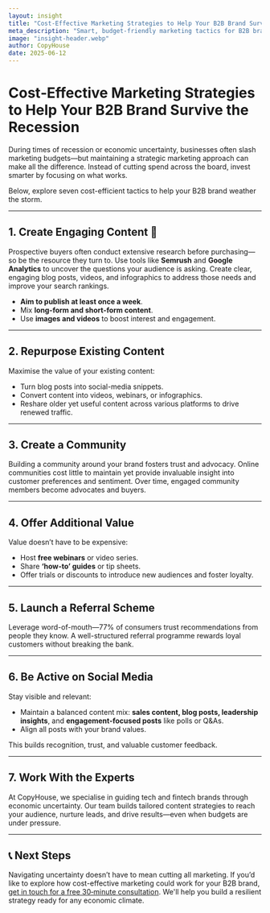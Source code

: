 ```yaml
---
layout: insight
title: "Cost‑Effective Marketing Strategies to Help Your B2B Brand Survive the Recession"
meta_description: "Smart, budget-friendly marketing tactics for B2B brands to thrive during economic downturns."
image: "insight-header.webp"
author: CopyHouse
date: 2025-06-12
---
```


# Cost‑Effective Marketing Strategies to Help Your B2B Brand Survive the Recession

During times of recession or economic uncertainty, businesses often slash marketing budgets—but maintaining a strategic marketing approach can make all the difference. Instead of cutting spend across the board, invest smarter by focusing on what works.

Below, explore seven cost-efficient tactics to help your B2B brand weather the storm.

---

## 1. Create Engaging Content 📝

Prospective buyers often conduct extensive research before purchasing—so be the resource they turn to. Use tools like **Semrush** and **Google Analytics** to uncover the questions your audience is asking. Create clear, engaging blog posts, videos, and infographics to address those needs and improve your search rankings.

- **Aim to publish at least once a week**.
- Mix **long-form and short-form content**.
- Use **images and videos** to boost interest and engagement.

---

## 2. Repurpose Existing Content

Maximise the value of your existing content:

- Turn blog posts into social-media snippets.
- Convert content into videos, webinars, or infographics.
- Reshare older yet useful content across various platforms to drive renewed traffic.

---

## 3. Create a Community

Building a community around your brand fosters trust and advocacy. Online communities cost little to maintain yet provide invaluable insight into customer preferences and sentiment. Over time, engaged community members become advocates and buyers.

---

## 4. Offer Additional Value

Value doesn’t have to be expensive:

- Host **free webinars** or video series.
- Share **‘how-to’ guides** or tip sheets.
- Offer trials or discounts to introduce new audiences and foster loyalty.

---

## 5. Launch a Referral Scheme

Leverage word-of-mouth—77% of consumers trust recommendations from people they know. A well-structured referral programme rewards loyal customers without breaking the bank.

---

## 6. Be Active on Social Media

Stay visible and relevant:

- Maintain a balanced content mix: **sales content, blog posts, leadership insights**, and **engagement-focused posts** like polls or Q&As.
- Align all posts with your brand values.

This builds recognition, trust, and valuable customer feedback.

---

## 7. Work With the Experts

At CopyHouse, we specialise in guiding tech and fintech brands through economic uncertainty. Our team builds tailored content strategies to reach your audience, nurture leads, and drive results—even when budgets are under pressure.

---

## 📞 Next Steps

Navigating uncertainty doesn’t have to mean cutting all marketing. If you’d like to explore how cost-effective marketing could work for your B2B brand, [get in touch for a free 30‑minute consultation](https://www.copyhouse.io/contact). We'll help you build a resilient strategy ready for any economic climate.
